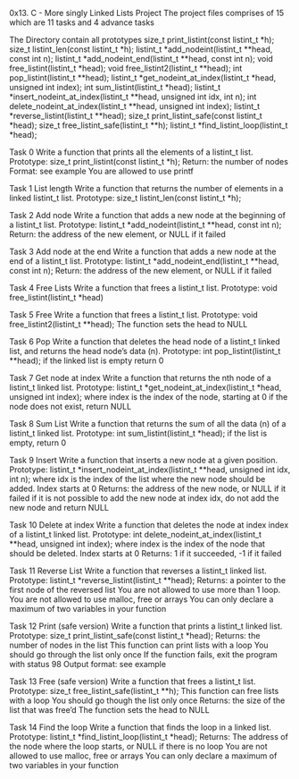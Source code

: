 0x13. C - More singly Linked Lists Project
The project files comprises of 15 which are 11 tasks and 4 advance tasks

The Directory contain all prototypes 
size_t print_listint(const listint_t *h);
size_t listint_len(const listint_t *h);
listint_t *add_nodeint(listint_t **head, const int n);
listint_t *add_nodeint_end(listint_t **head, const int n);
void free_listint(listint_t *head);
void free_listint2(listint_t **head);
int pop_listint(listint_t **head);
listint_t *get_nodeint_at_index(listint_t *head, unsigned int index);
int sum_listint(listint_t *head);
listint_t *insert_nodeint_at_index(listint_t **head, unsigned int idx, int n);
int delete_nodeint_at_index(listint_t **head, unsigned int index);
listint_t *reverse_listint(listint_t **head);
size_t print_listint_safe(const listint_t *head);
size_t free_listint_safe(listint_t **h);
listint_t *find_listint_loop(listint_t *head);

Task 0 
Write a function that prints all the elements of a listint_t list.
Prototype: size_t print_listint(const listint_t *h);
Return: the number of nodes
Format: see example
You are allowed to use printf

Task 1 List length
Write a function that returns the number of elements in a linked listint_t list.
Prototype: size_t listint_len(const listint_t *h);

Task 2 Add node
Write a function that adds a new node at the beginning of a listint_t list.
Prototype: listint_t *add_nodeint(listint_t **head, const int n);
Return: the address of the new element, or NULL if it failed

Task 3 Add node at the end
Write a function that adds a new node at the end of a listint_t list.
Prototype: listint_t *add_nodeint_end(listint_t **head, const int n);
Return: the address of the new element, or NULL if it failed

Task 4 Free Lists
Write a function that frees a listint_t list.
Prototype: void free_listint(listint_t *head)

Task 5 Free
Write a function that frees a listint_t list.
Prototype: void free_listint2(listint_t **head);
The function sets the head to NULL

Task 6 Pop
Write a function that deletes the head node of a listint_t linked list, and returns the head node’s data (n).
Prototype: int pop_listint(listint_t **head);
if the linked list is empty return 0

Task 7 Get node at index
Write a function that returns the nth node of a listint_t linked list.
Prototype: listint_t *get_nodeint_at_index(listint_t *head, unsigned int index);
where index is the index of the node, starting at 0
if the node does not exist, return NULL

Task 8 Sum List
Write a function that returns the sum of all the data (n) of a listint_t linked list.
Prototype: int sum_listint(listint_t *head);
if the list is empty, return 0

Task 9 Insert
Write a function that inserts a new node at a given position.
Prototype: listint_t *insert_nodeint_at_index(listint_t **head, unsigned int idx, int n);
where idx is the index of the list where the new node should be added. Index starts at 0
Returns: the address of the new node, or NULL if it failed
if it is not possible to add the new node at index idx, do not add the new node and return NULL

Task 10 Delete at index 
Write a function that deletes the node at index index of a listint_t linked list.
Prototype: int delete_nodeint_at_index(listint_t **head, unsigned int index);
where index is the index of the node that should be deleted. Index starts at 0
Returns: 1 if it succeeded, -1 if it failed

Task 11 Reverse List
Write a function that reverses a listint_t linked list.
Prototype: listint_t *reverse_listint(listint_t **head);
Returns: a pointer to the first node of the reversed list
You are not allowed to use more than 1 loop.
You are not allowed to use malloc, free or arrays
You can only declare a maximum of two variables in your function

Task 12 Print (safe version)
Write a function that prints a listint_t linked list.
Prototype: size_t print_listint_safe(const listint_t *head);
Returns: the number of nodes in the list
This function can print lists with a loop
You should go through the list only once
If the function fails, exit the program with status 98
Output format: see example

Task 13 Free (safe version)
Write a function that frees a listint_t list.
Prototype: size_t free_listint_safe(listint_t **h);
This function can free lists with a loop
You should go though the list only once
Returns: the size of the list that was free’d
The function sets the head to NULL

Task 14 Find the loop
Write a function that finds the loop in a linked list.
Prototype: listint_t *find_listint_loop(listint_t *head);
Returns: The address of the node where the loop starts, or NULL if there is no loop
You are not allowed to use malloc, free or arrays
You can only declare a maximum of two variables in your function
